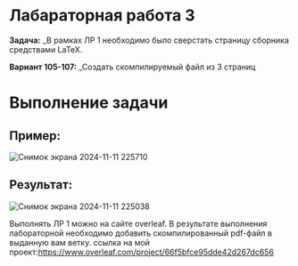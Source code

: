 # Лабараторная работа 3
__Задача:__ _В рамках ЛР 1 необходимо было сверстать страницу сборника средствами LaTeX.

__Вариант 105-107:__ _Создать скомпилируемый файл из 3 страниц
# Выполнение задачи 
## Пример:

![Снимок экрана 2024-11-11 225710](https://github.com/user-attachments/assets/f8a3555b-5948-47ec-9d8e-e052260ffb5b)
## Результат:

![Снимок экрана 2024-11-11 225038](https://github.com/user-attachments/assets/c9bc3655-03ea-449a-bec3-4684fa9781fd)

Выполнять ЛР 1 можно на сайте overleaf. В результате выполнения лабораторной необходимо добавить скомпилированный pdf-файл в выданную вам ветку. ссылка на мой проект:https://www.overleaf.com/project/66f5bfce95dde42d267dc656
